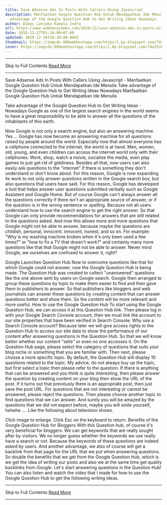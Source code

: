 ```yaml
---
title: Save Adsense Ads In Posts With Callers Using Javascript
description: Manfaatkan Google Question Hub Untuk Mendapatkan Ide Menulis Take
  advantage of the Google Question Hub to Get Writing Ideas Nowadays
author: Dimas Lanjaka Kumala Indra
url: https://www.webmanajemen.com/2019/12/save-adsense-ads-in-posts-with-callers.html
date: 2019-12-27T01:20:06+07:00
updated: 2019-12-26T18:20:00.000Z
thumbnail: https://imgcdn.000webhostapp.com/https/1.bp.blogspot.com/74a25169f643208460acbd9f69a39c02.jpeg
cover: https://imgcdn.000webhostapp.com/https/1.bp.blogspot.com/74a25169f643208460acbd9f69a39c02.jpeg
---
```


<hr/> Skip to Full Contents <a href="https://www.webmanajemen.com/2019/12/save-adsense-ads-in-posts-with-callers.html" rel="follow" class="button" id="read-more">Read More</a> <hr/> Save Adsense Ads In Posts With Callers Using Javascript - Manfaatkan Google Question Hub Untuk Mendapatkan Ide Menulis Take advantage of the Google Question Hub to Get Writing Ideas Nowadays Manfaatkan Google Question Hub Untuk Mendapatkan Ide Menulis



  Take advantage of the Google Question Hub to Get Writing Ideas - Nowadays Google as one of the largest search engines in the world seems to have a great responsibility to be able to answer all the questions of the inhabitants of this earth. 

  Now Google is not only a search engine, but also an answering machine.  Yes ... Google has now become an answering machine for all questions raised by people around the world. 
  Especially now that almost everyone has a cellphone connected to the internet, the world is at hand. 
  Men, women, old, young, and even children can access the internet world only with their cellphones. 
  Work, shop, watch a movie, socialize the media, even play games to just get rid of giddiness. 
  Besides all that, now users can also easily ask questions to the "internet" if there is something they don't understand or don't know about. 
  For this reason, Google is now expanding its work to not only answer questions written in the Google search box, but also questions that users have said. 
  For this reason, Google has developed a tool that helps answer user questions submitted verbally such as Google Assistent and Google Home. 
  But of course Google can't always answer all the questions correctly if there isn't an appropriate source of answer, or if the question is in the wrong sentence or spelling. 
  Because not all users understand how to use the search engine to get the right answer. 
  So that Google can only provide recommendations for answers that are still related to the questions asked. 
  And now this allows more and more questions that Google might not be able to answer, because maybe the questions are childish, personal, innocent.  innocent, honest, and so on. 
  For example: "Why is my washing machine broken when it's only been used a few times?"  or "how to fix a TV that doesn't work?"  and certainly many more questions like that that Google might not be able to answer. 
  Never mind Google, we ourselves are confused to answer it, right? 

Google Launches Question Hub
  Now to overcome questions like that for which Google could not answer, now the Google Question Hub is being made. 
  The Question Hub was created to collect "unanswered" questions like the one above sent by users on Google search. 
  Google then arranged to group these questions by topic to make them easier to find and then gave them to publishers to answer. 
  So that publishers like bloggers and web journalists can answer these questions by creating content that can answer questions better and show them.  So the content will be more relevant and more useful. 
How to use the Google Question Hub
  To start using the Google Question Hub, we can access it at this Question Hub link. 
  Then please log in with your Google Search Console account, then we must link the account to our site properties that have been verified in Search Console. 
  Why use a Search Console account? 
  Because later we will give access rights to the Question Hub to access our site data to show the performance of our content after answering questions in the Question Hub.  So that we will know better whether our content "sells" or even no one accesses it. 
  On the Question Hub page, please select the category of questions that suits your blog niche or something that you are familiar with.  Then next, please choose a more specific topic. 
  By default, the Question Hub will display 10 questions related to the topic. 
  My advice, do not always buy up the topic, but first select a topic then please refer to the question.  If there is anything that can be answered and you think is quite interesting, then please answer the question by creating content on your blog then show the URL of the post.  If it turns out that previously there is an appropriate post, then just save the post URL. 
  For questions that are not interesting or cannot be answered, please reject the questions. 
  Then please choose another topic to find questions that we can answer. 
  And surely you will be amazed by the questions that we did not expect before, maybe you will smile yourself, hehehe .... 
  Like the following about television shows. 

  Click image to enlarge.  Click Esc on the keyboard to return. 
Benefits of the Google Question Hub for Bloggers
  With this Question hub, of course it's very beneficial for bloggers.  We can get keywords that are really sought after by visitors. 
  We no longer guess whether the keywords we use really have a search or not. 
  Because the keywords of these questions are indeed asked by users. 
  And another advantage, we also of course will get a backlink from that page for the URL that we put when answering questions. 
  So double the benefits that we get from the Google Question Hub, which is we get the idea of ​​writing our posts and also we at the same time get quality backlinks from Google. 
  Let's start answering questions in the Question Hub! 
  You can also listen and watch the video that I made for how to use the Google Question Hub to get the following writing ideas. <hr/> Skip to Full Contents <a href="https://www.webmanajemen.com/2019/12/save-adsense-ads-in-posts-with-callers.html" rel="follow" class="button" id="read-more">Read More</a> <hr/>